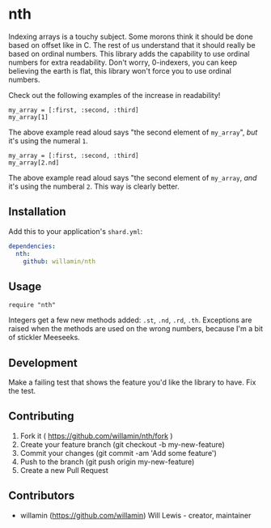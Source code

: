 # nth

Indexing arrays is a touchy subject. Some morons think it should be done based on offset like in C. The rest of us understand that it should really be based on ordinal numbers. This library adds the capability to use ordinal numbers for extra readability. Don't worry, 0-indexers, you can keep believing the earth is flat, this library won't force you to use ordinal numbers.

Check out the following examples of the increase in readability!

```crystal
my_array = [:first, :second, :third]
my_array[1]
```
The above example read aloud says "the second element of `my_array`", _but_ it's using the numeral `1`.
```crystal
my_array = [:first, :second, :third]
my_array[2.nd]
```
The above example read aloud says "the second element of `my_array`, _and_ it's using the numberal `2`.
This way is clearly better.

## Installation

Add this to your application's `shard.yml`:

```yaml
dependencies:
  nth:
    github: willamin/nth
```

## Usage

```crystal
require "nth"
```

Integers get a few new methods added: `.st`, `.nd`, `.rd`, `.th`. Exceptions are raised when the methods are used on the wrong numbers, because I'm a bit of stickler Meeseeks.

## Development

Make a failing test that shows the feature you'd like the library to have.
Fix the test.

## Contributing

1. Fork it ( https://github.com/willamin/nth/fork )
2. Create your feature branch (git checkout -b my-new-feature)
3. Commit your changes (git commit -am 'Add some feature')
4. Push to the branch (git push origin my-new-feature)
5. Create a new Pull Request

## Contributors

- willamin (https://github.com/willamin) Will Lewis - creator, maintainer
